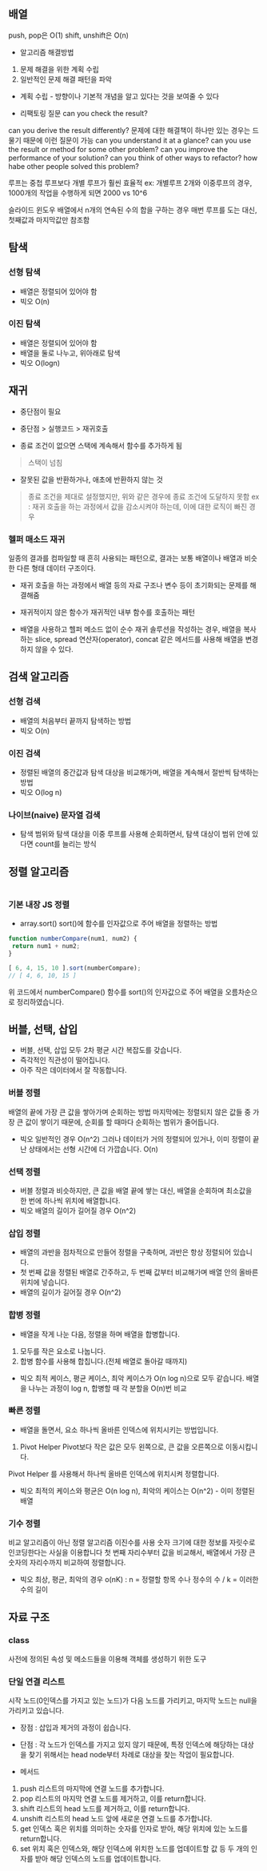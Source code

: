 ## 배열
push, pop은 O(1)
shift, unshift은 O(n)

- 알고리즘 해결방법
1. 문제 해결을 위한 계획 수립
2. 일반적인 문제 해결 패턴을 파악


- 계획 수립 - 방향이나 기본적 개념을 알고 있다는 것을 보여줄 수 있다

- 리팩토링 질문
can you check the result?

can you derive the result differently?
문제에 대한 해결책이 하나만 있는 경우는 드물기 때문에 이런 질문이 가능
can you understand it at a glance?
can you use the result or method for some other problem?
can you improve the performance of your solution?
can you think of other ways to refactor?
how habe other people solved this problem?


루프는 중첩 루프보다 개별 루프가 훨씬 효율적 ex: 개별루프 2개와 이중루프의 경우, 1000개의 작업을 수행하게 되면 2000 vs 10^6


슬라이드 윈도우
배열에서 n개의 연속된 수의 합을 구하는 경우
매번 루프를 도는 대신, 첫째값과 마지막값만 참조함

## 탐색

### 선형 탐색
- 배열은 정렬되어 있어야 함
- 빅오 O(n)

### 이진 탐색
- 배열은 정렬되어 있어야 함
- 배열을 둘로 나누고, 위아래로 탐색
- 빅오 O(logn)


## 재귀

- 중단점이 필요

- 중단점 > 실행코드 > 재귀호출

- 종료 조건이 없으면 스택에 계속해서 함수를 추가하게 됨
> 스택이 넘침

- 잘못된 값을 반환하거나, 애초에 반환하지 않는 것
>   종료 조건을 제대로 설정했지만, 위와 같은 경우에 종료 조건에 도달하지 못함
ex : 재귀 호출을 하는 과정에서 값을 감소시켜야 하는데, 이에 대한 로직이 빠진 경우

### 헬퍼 매소드 재귀
일종의 결과를 컴파일할 때 흔히 사용되는 패턴으로, 결과는 보통 배열이나 배열과 비슷한 다른 형태 데이터 구조이다.

- 재귀 호출을 하는 과정에서 배열 등의 자료 구조나 변수 등이 초기화되는 문제를 해결해줌

- 재귀적이지 않은 함수가 재귀적인 내부 함수를 호출하는 패턴

- 배열을 사용하고 헬퍼 메소드 없이 순수 재귀 솔루션을 작성하는 경우, 배열을 복사하는 slice, spread 연산자(operator), concat 같은 메서드를 사용해 배열을 변경하지 않을 수 있다.

## 검색 알고리즘

### 선형 검색
- 배열의 처음부터 끝까지 탐색하는 방법
- 빅오 O(n)

### 이진 검색
- 정렬된 배열의 중간값과 탐색 대상을 비교해가며, 배열을 계속해서 절반씩 탐색하는 방법
- 빅오 O(log n)

### 나이브(naive) 문자열 검색
- 탐색 범위와 탐색 대상을 이중 루프를 사용해 순회하면서, 탐색 대상이 범위 안에 있다면 count를 늘리는 방식

## 정렬 알고리즘

#

### 기본 내장 JS 정렬
- array.sort()
sort()에 함수를 인자값으로 주어 배열을 정렬하는 방법
```js
function numberCompare(num1, num2) {
 return num1 + num2;
}

[ 6, 4, 15, 10 ].sort(numberCompare);
// [ 4, 6, 10, 15 ]
```
위 코드에서 numberCompare() 함수를 sort()의 인자값으로 주어 배열을 오름차순으로 정리하였습니다.

## 버블, 선택, 삽입
- 버블, 선택, 삽입 모두 2차 평균 시간 복잡도를 갖습니다.
- 즉각적인 직관성이 떨어집니다.
- 아주 작은 데이터에서 잘 작동합니다.

### 버블 정렬
 배열의 끝에 가장 큰 값을 쌓아가며 순회하는 방법
마지막에는 정렬되지 않은 값들 중 가장 큰 값이 쌓이기 때문에, 순회를 할 때마다 순회하는 범위가 줄어듭니다.
- 빅오
일반적인 경우 O(n^2)
그러나 데이터가 거의 정렬되어 있거나, 이미 정렬이 끝난 상태에서는 선형 시간에 더 가깝습니다. O(n)

### 선택 정렬
- 버블 정렬과 비슷하지만, 큰 값을 배열 끝에 쌓는 대신, 배열을 순회하며 최소값을 한 번에 하나씩 위치에 배열합니다.
- 빅오
 배열의 길이가 길어질 경우 O(n^2)

### 삽입 정렬
- 배열의 과반을 점차적으로 만들어 정렬을 구축하며, 과반은 항상 정렬되어 있습니다.
- 첫 번째 값을 정렬된 배열로 간주하고, 두 번째 값부터 비교해가며 배열 안의 올바른 위치에 넣습니다.
- 배열의 길이가 길어질 경우 O(n^2)

### 합병 정렬
- 배열을 작게 나눈 다음, 정렬을 하며 배열을 합병합니다.
1. 모두를 작은 요소로 나눕니다.
2. 합병 함수를 사용해 합칩니다.(전체 배열로 돌아갈 때까지)
- 빅오
  최적 케이스, 평균 케이스, 최악 케이스가 O(n log n)으로 모두 같습니다.
  배열을 나누는 과정이 log n, 합병할 때 각 분할을 O(n)번 비교


### 빠른 정렬
- 배열을 돌면서, 요소 하나씩 올바른 인덱스에 위치시키는 방법입니다.

1. Pivot Helper
Pivot보다 작은 값은 모두 왼쪽으로, 큰 값을 오른쪽으로 이동시킵니다.

Pivot Helper 를 사용해서 하나씩 올바른 인덱스에 위치시켜 정렬합니다.

- 빅오
최적의 케이스와 평균은 O(n log n), 최악의 케이스는 O(n^2) - 이미 정렬된 배열

### 기수 정렬
비교 알고리즘이 아닌 정렬 알고리즘
이진수를 사용
숫자 크기에 대한 정보를 자릿수로 인코딩한다는 사실을 이용합니다
첫 번째 자리수부터 값을 비교해서, 배열에서 가장 큰 숫자의 자리수까지 비교하여 정렬합니다.
- 빅오
최상, 평균, 최악의 경우 o(nK) : n = 정렬할 항목 수나 정수의 수 / k = 이러한 수의 길이

## 자료 구조 

### class
사전에 정의된 속성 및 메소드들을 이용해 객체를 생성하기 위한 도구

 ### 단일 연결 리스트
시작 노드(0인덱스를 가지고 있는 노드)가 다음 노드를 가리키고, 마지막 노드는 null을 가리키고 있습니다.
- 장점 : 삽입과 제거의 과정이 쉽습니다.
- 단점 : 각 노드가 인덱스를 가지고 있지 않기 때문에, 특정 인덱스에 해당하는 대상을 찾기 위해서는 head node부터 차례로 대상을 찾는 작업이 필요합니다.

- 메서드
1. push
리스트의 마지막에 연결 노드를 추가합니다.
2. pop
리스트의 마지막 연결 노드를 제거하고, 이를 return합니다.
3. shift
리스트의 head 노드를 제거하고, 이를 return합니다.
4. unshift
리스트의 head 노드 앞에 새로운 연결 노드를 추가합니다.
5. get
인덱스 혹은 위치를 의미하는 숫자를 인자로 받아, 해당 위치에 있는 노드를 return합니다.
6. set
위치 혹은 인덱스와, 해당 인덱스에 위치한 노드를 업데이트할 값 등 두 개의 인자를 받아 해당 인덱스의 노드를 업데이트합니다.
 
